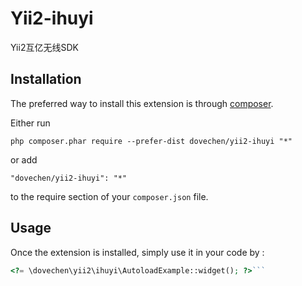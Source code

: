 Yii2-ihuyi
==========
Yii2互亿无线SDK

Installation
------------

The preferred way to install this extension is through [composer](http://getcomposer.org/download/).

Either run

```
php composer.phar require --prefer-dist dovechen/yii2-ihuyi "*"
```

or add

```
"dovechen/yii2-ihuyi": "*"
```

to the require section of your `composer.json` file.


Usage
-----

Once the extension is installed, simply use it in your code by  :

```php
<?= \dovechen\yii2\ihuyi\AutoloadExample::widget(); ?>```